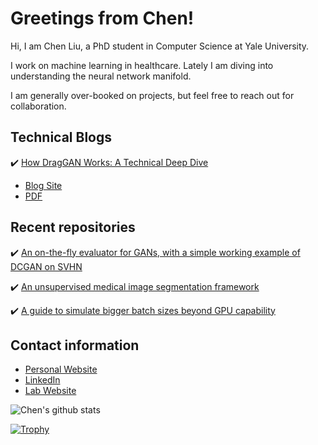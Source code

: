 <!--
**ChenLiu-1996/ChenLiu-1996** is a ✨ _special_ ✨ repository because its `README.md` (this file) appears on your GitHub profile.
-->

# Greetings from Chen!

Hi, I am Chen Liu, a PhD student in Computer Science at Yale University.

I work on machine learning in healthcare. Lately I am diving into understanding the neural network manifold.

I am generally over-booked on projects, but feel free to reach out for collaboration.

## Technical Blogs

:heavy_check_mark: <a href="https://chenliu-1996.github.io/blogs/ExplainDragGAN/main.pdf" target="_blank">How DragGAN Works: A Technical Deep Dive</a>
- [Blog Site](https://chenliu-1996.github.io/blogs/ExplainDragGAN)
- [PDF](https://chenliu-1996.github.io/blogs/ExplainDragGAN/main.pdf)

## Recent repositories
:heavy_check_mark: [An on-the-fly evaluator for GANs, with a simple working example of DCGAN on SVHN](https://github.com/ChenLiu-1996/GAN-evaluator)

:heavy_check_mark: [An unsupervised medical image segmentation framework](https://github.com/ChenLiu-1996/UnsupervisedMedicalSeg)

:heavy_check_mark: [A guide to simulate bigger batch sizes beyond GPU capability](https://github.com/ChenLiu-1996/SimulateBiggerBatchSize)


## Contact information
- [Personal Website](https://www.chenliu1996.com)
- [LinkedIn](https://www.linkedin.com/in/chenliu1996/)
- [Lab Website](https://krishnaswamylab.org/members)

![Chen's github stats](https://github-readme-stats.vercel.app/api?username=chenliu-1996&show_icons=true&title_color=fff&icon_color=79ff97&text_color=9f9f9f&bg_color=151515)

[![Trophy](https://github-profile-trophy.vercel.app/?username=chenliu-1996&theme=onedark)](https://github.com/ryo-ma/github-profile-trophy)
